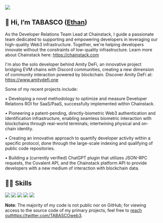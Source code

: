 ![](https://i.imgur.com/JmOwOwc.png)
## 👋 Hi, I’m TABASCO ([Ethan](https://www.linkedin.com/in/ethan-f))
As the Developer Relations Team Lead at Chainstack, I guide a passionate team dedicated to supporting and empowering developers in leveraging our high-quality Web3 infrastructure. Together, we're helping developers innovate without the constraints of low-quality infrastructure. Learn more about Chainstack here: https://chainstack.com

I'm also the solo developer behind Amity DeFi, an innovative project bridging EVM chains with Discord communities, creating a new dimension of community interaction powered by blockchain. Discover Amity DeFi at: https://www.amitydefi.one

Some of my recent projects include:

• Developing a novel methodology to optimize and measure Developer Relations ROI for SaaS/PaaS, successfully implemented within Chainstack.

• Pioneering a patent-pending, directly-biometric Web3 authentication and identification infrastructure, enabling seamless biometric interaction with blockchains through real-world terminals; intertwining physical and on-chain identity.

• Creating an innovative approach to quantify developer activity within a specific protocol, done through the large-scale indexing and qualifying of public code repositories.

• Building a (currently verified) ChatGPT plugin that utilizes JSON-RPC requests, the Covalent API, and the Chainstack platform API to provide developers with a new medium of interaction with blockchain data.


## 👨‍💻 Skills 

![](https://img.shields.io/badge/Code-Python-informational?style=flat&logo=python&logoColor=white&color=06dbfd)
![](https://img.shields.io/badge/Code-JavaScript-informational?style=flat&logo=javascript&logoColor=white&color=06dbfd)
![](https://img.shields.io/badge/Code-Java-informational?style=flat&logo=java&logoColor=white&color=06dbfd)
![](https://img.shields.io/badge/OS-Windows-informational?style=flat&logo=windows&logoColor=white&color=9c00fe)
![](https://img.shields.io/badge/Tools-Web3-informational?style=flat&logo=ethereum&logoColor=white&color=9c00fe)

**Note**: The majority of my code is not public nor on GitHub; for viewing access to the source code of my primary projects, feel free to [reach out](https://twitter.com/TABASCOweb3)https://twitter.com/TABASCOweb3.
